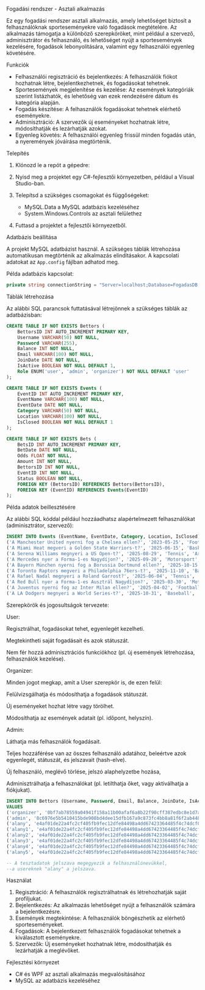 
Fogadási rendszer - Asztali alkalmazás

Ez egy fogadási rendszer asztali alkalmazás, amely lehetőséget biztosít a felhasználóknak sporteseményekre való fogadások megtételére. Az alkalmazás támogatja a különböző szerepköröket, mint például a szervező, adminisztrátor és felhasználó, és lehetőséget nyújt a sportesemények kezelésére, fogadások lebonyolítására, valamint egy felhasználói egyenleg követésére.

Funkciók

- Felhasználói regisztráció és bejelentkezés: A felhasználók fiókot hozhatnak létre, bejelentkezhetnek, és fogadásokat tehetnek.
- Sportesemények megjelenítése és kezelése: Az események kategóriák szerint listázhatók, és lehetőség van ezek rendezésére dátum és kategória alapján.
- Fogadás készítése: A felhasználók fogadásokat tehetnek elérhető eseményekre.
- Adminisztráció: A szervezők új eseményeket hozhatnak létre, módosíthatják és lezárhatják azokat.
- Egyenleg követés: A felhasználói egyenleg frissül minden fogadás után, a nyeremények jóváírása megtörténik.

Telepítés

1. Klónozd le a repót a gépedre:

2. Nyisd meg a projektet egy C#-fejlesztői környezetben, például a Visual Studio-ban.

3. Telepítsd a szükséges csomagokat és függőségeket:
   - MySQL.Data a MySQL adatbázis kezeléséhez
   - System.Windows.Controls az asztali felülethez

4. Futtasd a projektet a fejlesztői környezetből.

Adatbázis beállítása

A projekt MySQL adatbázist használ. A szükséges táblák létrehozása automatikusan megtörténik az alkalmazás elindításakor. A kapcsolati adatokat az `App.config` fájlban adhatod meg.

Példa adatbázis kapcsolat:

```csharp
private string connectionString = "Server=localhost;Database=FogadasDB;Uid=root;Pwd=;";
```

Táblák létrehozása

Az alábbi SQL parancsok futtatásával létrejönnek a szükséges táblák az adatbázisban:

```sql
CREATE TABLE IF NOT EXISTS Bettors (
    BettorsID INT AUTO_INCREMENT PRIMARY KEY,
    Username VARCHAR(50) NOT NULL,
    Password VARCHAR(255),
    Balance INT NOT NULL,
    Email VARCHAR(100) NOT NULL,
    JoinDate DATE NOT NULL,
    IsActive BOOLEAN NOT NULL DEFAULT 1,
    Role ENUM('user', 'admin', 'organizer') NOT NULL DEFAULT 'user'
);

CREATE TABLE IF NOT EXISTS Events (
    EventID INT AUTO_INCREMENT PRIMARY KEY,
    EventName VARCHAR(100) NOT NULL,
    EventDate DATE NOT NULL,
    Category VARCHAR(50) NOT NULL,
    Location VARCHAR(100) NOT NULL,
    IsClosed BOOLEAN NOT NULL DEFAULT 1
);

CREATE TABLE IF NOT EXISTS Bets (
    BetsID INT AUTO_INCREMENT PRIMARY KEY,
    BetDate DATE NOT NULL,
    Odds FLOAT NOT NULL,
    Amount INT NOT NULL,
    BettorsID INT NOT NULL,
    EventID INT NOT NULL,
    Status BOOLEAN NOT NULL,
    FOREIGN KEY (BettorsID) REFERENCES Bettors(BettorsID),
    FOREIGN KEY (EventID) REFERENCES Events(EventID)
);
```

Példa adatok beillesztésére

Az alábbi SQL kóddal például hozzáadhatsz alapértelmezett felhasználókat (adminisztrátor, szervező):


```sql
INSERT INTO Events (EventName, EventDate, Category, Location, IsClosed) VALUES
('A Manchester United nyerni fog a Chelsea ellen?', '2023-05-25', 'Football', 'Old Trafford, Manchester', 1),
('A Miami Heat megveri a Golden State Warriors-t?', '2025-06-15', 'Basketball', 'FTX Arena, Miami', 1),
('A Serena Williams megnyeri a US Open-t?', '2025-08-29', 'Tennis', 'Arthur Ashe Stadium, New York', 0),
('A Mercedes nyer a Forma-1-es Nagydíjon?', '2025-09-20', 'Motorsport', 'Monaco Grand Prix', 1),
('A Bayern München nyerni fog a Borussia Dortmund ellen?', '2025-10-15', 'Football', 'Allianz Arena, München', 1),
('A Toronto Raptors megveri a Philadelphia 76ers-t?', '2025-11-10', 'Basketball', 'Scotiabank Arena, Toronto', 1),
('A Rafael Nadal megnyeri a Roland Garrost?', '2025-06-04', 'Tennis', 'Stade Roland Garros, Párizs', 1),
('A Red Bull nyer a Forma-1-es Ausztrál Nagydíjon?', '2025-03-30', 'Motorsport', 'Melbourne Grand Prix Circuit', 0),
('A Juventus nyerni fog az Inter Milan ellen?', '2025-04-02', 'Football', 'Allianz Stadium, Torino', 1),
('A LA Dodgers megnyeri a World Series-t?', '2025-10-31', 'Baseball', 'Dodger Stadium, Los Angeles', 1);

```
Szerepkörök és jogosultságok tervezete:

User:

Regisztrálhat, fogadásokat tehet, egyenlegét kezelheti.

Megtekintheti saját fogadásait és azok státuszát.

Nem fér hozzá adminisztrációs funkciókhoz (pl. új események létrehozása, felhasználók kezelése).

Organizer:

Minden jogot megkap, amit a User szerepkör is, de ezen felül:

Felülvizsgálhatja és módosíthatja a fogadások státuszát.

Új eseményeket hozhat létre vagy törölhet.

Módosíthatja az események adatait (pl. időpont, helyszín).

Admin:

Láthatja más felhasználók fogadásait.

Teljes hozzáférése van az összes felhasználó adatához, beleértve azok egyenlegét, státuszát, és jelszavait (hash-elve).

Új felhasználó, meglévő törlése, jelszó alaphelyzetbe hozása, 

Adminisztrálhatja a felhasználókat (pl. letilthatja őket, vagy aktiválhatja a fiókjukat).


```sql
INSERT INTO Bettors (Username, Password, Email, Balance, JoinDate, IsActive, Role) 
VALUES 
('organizer', '0bf7ab78559a04941f158a11b00afaf6a8b22f90cff387edbc8e1d7a9b99cca0', 'organizer@gmail.com', 0, '2024-10-13', 1, 'organizer'),
('admin', '8c6976e5b5410415bde908bd4dee15dfb167a9c873fc4bb8a81f6f2ab448a918', 'admin@gmail.com', 0, '2024-10-13', 1, 'admin'),
('alany', 'e4af01de22a4fc2cf405fb9fec12dfe84498a4dd67423364485f4c74dcf00bd3', 'alany@gmail.com', 10000, '2024-10-13', 1, 'user');
('alany1', 'e4af01de22a4fc2cf405fb9fec12dfe84498a4dd67423364485f4c74dcf00bd3', 'alany1@gmail.com', 0, '2024-12-13', 0, 'user');
('alany2', 'e4af01de22a4fc2cf405fb9fec12dfe84498a4dd67423364485f4c74dcf00bd3', 'alany2@gmail.com', 0, '2023-10-13', 1, 'user');
('alany3', 'e4af01de22a4fc2cf405fb9fec12dfe84498a4dd67423364485f4c74dcf00bd3', 'alany3@gmail.com', 0, '2022-01-13', 1, 'user');
('alany4', 'e4af01de22a4fc2cf405fb9fec12dfe84498a4dd67423364485f4c74dcf00bd3', 'alany4@gmail.com', 0, '2022-07-13', 1, 'user');
('alany5', 'e4af01de22a4fc2cf405fb9fec12dfe84498a4dd67423364485f4c74dcf00bd3', 'alany5@gmail.com', 0, '2023-09-13', 1, 'user');

-- A tesztadatok jelszava megegyezik a felhasználónevükkel,
--a usereknek "alany" a jelszava.
```

Használat

1. Regisztráció: A felhasználók regisztrálhatnak és létrehozhatják saját profiljukat.
2. Bejelentkezés: Az alkalmazás lehetőséget nyújt a felhasználók számára a bejelentkezésre.
3. Események megtekintése: A felhasználók böngészhetik az elérhető sporteseményeket.
4. Fogadások: A bejelentkezett felhasználók fogadásokat tehetnek a kiválasztott eseményekre.
5. Szervezők: Új eseményeket hozhatnak létre, módosíthatják és lezárhatják a meglévőket.

Fejlesztési környezet

- C# és WPF az asztali alkalmazás megvalósításához
- MySQL az adatbázis kezeléséhez



